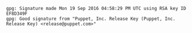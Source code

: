     gpg: Signature made Mon 19 Sep 2016 04:58:29 PM UTC using RSA key ID EF8D349F
    gpg: Good signature from "Puppet, Inc. Release Key (Puppet, Inc. Release Key) <release@puppet.com>"
